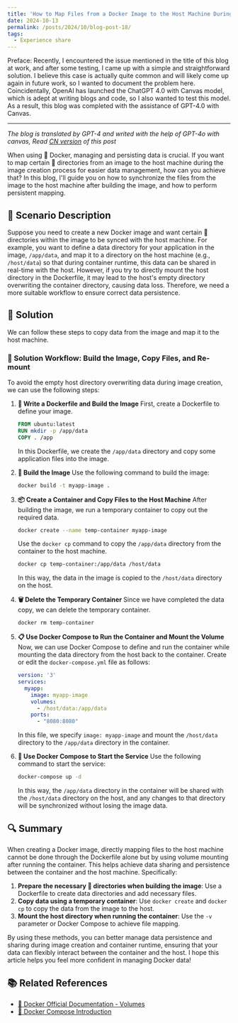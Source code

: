 ```yaml
---
title: 'How to Map Files from a Docker Image to the Host Machine During Image Creation?'
date: 2024-10-13
permalink: /posts/2024/10/blog-post-18/
tags:
  - Experience share
---
```


Preface: Recently, I encountered the issue mentioned in the title of this blog at work, and after some testing, I came up with a simple and straightforward solution. I believe this case is actually quite common and will likely come up again in future work, so I wanted to document the problem here. Coincidentally, OpenAI has launched the ChatGPT 4.0 with Canvas model, which is adept at writing blogs and code, so I also wanted to test this model. As a result, this blog was completed with the assistance of GPT-4.0 with Canvas.

------
*The blog is translated by GPT-4 and writed with the help of GPT-4o with canvas, Read [CN version](https://yqwang96.github.io//cnposts/2024/09/blog-post-18/) of this post*

When using 🐳 Docker, managing and persisting data is crucial. If you want to map certain 📁 directories from an image to the host machine during the image creation process for easier data management, how can you achieve that? In this blog, I'll guide you on how to synchronize the files from the image to the host machine after building the image, and how to perform persistent mapping.


## 📝 Scenario Description
Suppose you need to create a new Docker image and want certain 📁 directories within the image to be synced with the host machine. For example, you want to define a data directory for your application in the image, `/app/data`, and map it to a directory on the host machine (e.g., `/host/data`) so that during container runtime, this data can be shared in real-time with the host. However, if you try to directly mount the host directory in the Dockerfile, it may lead to the host's empty directory overwriting the container directory, causing data loss. Therefore, we need a more suitable workflow to ensure correct data persistence.

## 🔧 Solution
We can follow these steps to copy data from the image and map it to the host machine.

### 📂 Solution Workflow: Build the Image, Copy Files, and Re-mount
To avoid the empty host directory overwriting data during image creation, we can use the following steps:

1. **📝 Write a Dockerfile and Build the Image**
   First, create a Dockerfile to define your image.
   ```dockerfile
   FROM ubuntu:latest
   RUN mkdir -p /app/data
   COPY . /app
   ```
   In this Dockerfile, we create the `/app/data` directory and copy some application files into the image.

2. **🔨 Build the Image**
   Use the following command to build the image:
   ```bash
   docker build -t myapp-image .
   ```

3. **📦 Create a Container and Copy Files to the Host Machine**
   After building the image, we run a temporary container to copy out the required data.
   ```bash
   docker create --name temp-container myapp-image
   ```
   Use the `docker cp` command to copy the `/app/data` directory from the container to the host machine.
   ```bash
   docker cp temp-container:/app/data /host/data
   ```
   In this way, the data in the image is copied to the `/host/data` directory on the host.

4. **🗑️ Delete the Temporary Container**
   Since we have completed the data copy, we can delete the temporary container.
   ```bash
   docker rm temp-container
   ```

5. **📋 Use Docker Compose to Run the Container and Mount the Volume**
   Now, we can use Docker Compose to define and run the container while mounting the data directory from the host back to the container.
   Create or edit the `docker-compose.yml` file as follows:
   ```yaml
   version: '3'
   services:
     myapp:
       image: myapp-image
       volumes:
         - /host/data:/app/data
       ports:
         - "8080:8080"
   ```
   In this file, we specify `image: myapp-image` and mount the `/host/data` directory to the `/app/data` directory in the container.

6. **🚀 Use Docker Compose to Start the Service**
   Use the following command to start the service:
   ```bash
   docker-compose up -d
   ```
   In this way, the `/app/data` directory in the container will be shared with the `/host/data` directory on the host, and any changes to that directory will be synchronized without losing the image data.

## 🔍 Summary
When creating a Docker image, directly mapping files to the host machine cannot be done through the Dockerfile alone but by using volume mounting after running the container. This helps achieve data sharing and persistence between the container and the host machine. Specifically:

1. **Prepare the necessary 📁 directories when building the image**: Use a Dockerfile to create data directories and add necessary files.
2. **Copy data using a temporary container**: Use `docker create` and `docker cp` to copy the data from the image to the host.
3. **Mount the host directory when running the container**: Use the `-v` parameter or Docker Compose to achieve file mapping.

By using these methods, you can better manage data persistence and sharing during image creation and container runtime, ensuring that your data can flexibly interact between the container and the host. I hope this article helps you feel more confident in managing Docker data!

## 📚 Related References
- [🐳 Docker Official Documentation - Volumes](https://docs.docker.com/storage/volumes/)
- [📝 Docker Compose Introduction](https://docs.docker.com/compose/)
